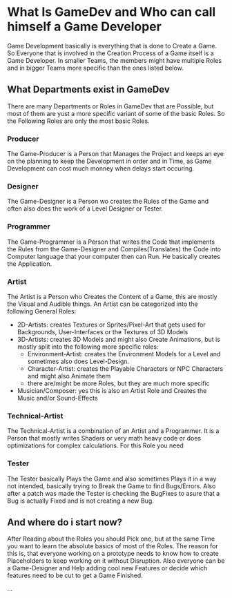 # What Is GameDev and Who can call himself a Game Developer

Game Development basically is everything that is done to Create a Game. So Everyone that is involved in the Creation Process of a Game itself is a Game Developer.
In smaller Teams, the members might have multiple Roles and in bigger Teams more specific than the ones listed below.

## What Departments exist in GameDev
There are many Departments or Roles in GameDev that are Possible, but most of them are yust a more specific variant of some of the basic Roles. So the Following Roles are only the most basic Roles.

### Producer
The Game-Producer is a Person that Manages the Project and keeps an eye on the planning to keep the Development in order and in Time, as Game Development can cost much monney when delays start occuring.

### Designer
The Game-Designer is a Person wo creates the Rules of the Game and often also does the work of a Level Designer or Tester.

### Programmer
The Game-Programmer is a Person that writes the Code that implements the Rules from the Game-Designer and Compiles(Translates) the Code into Computer language that your computer then can Run. He basically creates the Application.

### Artist
The Artist is a Person who Creates the Content of a Game, this are mostly the Visual and Audible things. An Artist can be categorized into the following General Roles:
- 2D-Artists: creates Textures or Sprites/Pixel-Art that gets used for Backgrounds, User-Interfaces or the Textures of 3D Models
- 3D-Artists: creates 3D Models and might also Create Animations, but is mostly split into the following more specific roles:
  - Environment-Artist: creates the Environment Models for a Level and sometimes also does Level-Design.
  - Character-Artist: creates the Playable Characters or NPC Characters and might also Animate them
  - there are/might be more Roles, but they are much more specific
- Musician/Composer: yes this is also an Artist Role and Creates the Music and/or Sound-Effects

### Technical-Artist
The Technical-Artist is a combination of an Artist and a Programmer. It is a Person that mostly writes Shaders or very math heavy code or does optimizations for complex calculations. For this Role you need 

### Tester
The Tester basically Plays the Game and also sometimes Plays it in a way not intended, basically trying to Break the Game to find Bugs/Errors.
Also after a patch was made the Tester is checking the BugFixes to asure that a Bug is actually Fixed and is not creating a new Bug.

## And where do i start now?
After Reading about the Roles you should Pick one, but at the same Time you want to learn the absolute basics of most of the Roles.
The reason for this is, that everyone working on a prototype needs to know how to create Placeholders to keep working on it without Disruption.
Also everyone can be a Game-Designer and Help adding cool new Features or decide which features need to be cut to get a Game Finished.

...
